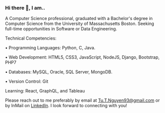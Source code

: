 ### Hi there 👋, I am..

<!--
**tu-nguyen/tu-nguyen** is a ✨ _special_ ✨ repository because its `README.md` (this file) appears on your GitHub profile.

Here are some ideas to get you started:

- 🔭 I’m currently working on ...
- 🌱 I’m currently learning ...
- 👯 I’m looking to collaborate on ...
- 🤔 I’m looking for help with ...
- 💬 Ask me about ...
- 📫 How to reach me: ...
- 😄 Pronouns: ...
- ⚡ Fun fact: ...
-->
A Computer Science professional, graduated with a Bachelor's degree in Computer Science from the University of Massachusetts Boston. Seeking full-time opportunities in Software or Data Engineering.

Technical Competencies:

• Programming Languages: Python, C, Java.

• Web Development: HTML5, CSS3, JavaScript, NodeJS, Django, Bootstrap, PHP7

• Databases: MySQL, Oracle, SQL Server, MongoDB.

• Version Control: Git


Learning: React, GraphQL, and Tableau

Please reach out to me preferably by email at [Tu.T.Nguyen93@gmail.com](mailto:Tu.T.Nguyen93@gmail.com) or by InMail on [LinkedIn](https://www.linkedin.com/in/tu-nguyen/). I look forward to connecting with you! 

